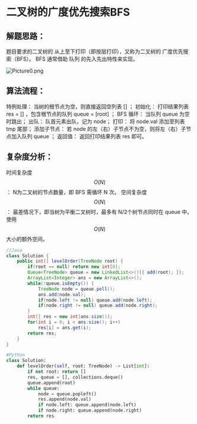 # 二叉树的广度优先搜索BFS

## 解题思路：

题目要求的二叉树的 从上至下打印（即按层打印），又称为二叉树的 广度优先搜索（BFS）。
BFS 通常借助 队列 的先入先出特性来实现。

![Picture0.png](https://pic.leetcode-cn.com/f824fdd8052ae4ee657365c98633480caf03c60e42e4661797618e318baf8664-Picture0.png)

## 算法流程：

特例处理： 当树的根节点为空，则直接返回空列表 [] ；
初始化： 打印结果列表 res = [] ，包含根节点的队列 queue = [root] ；
BFS 循环： 当队列 queue 为空时跳出；
出队： 队首元素出队，记为 node；
打印： 将 node.val 添加至列表 tmp 尾部；
添加子节点： 若 node 的左（右）子节点不为空，则将左（右）子节点加入队列 queue ；
返回值： 返回打印结果列表 res 即可。



## 复杂度分析：

时间复杂度 $$O(N)$$ ： N为二叉树的节点数量，即 BFS 需循环 N 次。
空间复杂度 $$O(N)$$ ： 最差情况下，即当树为平衡二叉树时，最多有 N/2个树节点同时在 queue 中，使用 $$O(N)$$大小的额外空间。

```java
//Java
class Solution {
    public int[] levelOrder(TreeNode root) {
        if(root == null) return new int[0];
        Queue<TreeNode> queue = new LinkedList<>(){{ add(root); }};
        ArrayList<Integer> ans = new ArrayList<>();
        while(!queue.isEmpty()) {
            TreeNode node = queue.poll();
            ans.add(node.val);
            if(node.left != null) queue.add(node.left);
            if(node.right != null) queue.add(node.right);
        }
        int[] res = new int[ans.size()];
        for(int i = 0; i < ans.size(); i++)
            res[i] = ans.get(i);
        return res;
    }
}
```

```python
#Python
class Solution:
    def levelOrder(self, root: TreeNode) -> List[int]:
        if not root: return []
        res, queue = [], collections.deque()
        queue.append(root)
        while queue:
            node = queue.popleft()
            res.append(node.val)
            if node.left: queue.append(node.left)
            if node.right: queue.append(node.right)
        return res
```

